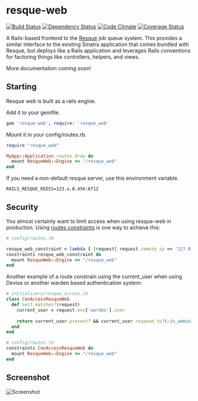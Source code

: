 resque-web
==========
[![Build Status](https://travis-ci.org/resque/resque-web.png?branch=master)](https://travis-ci.org/resque/resque-web)
[![Dependency Status](https://gemnasium.com/resque/resque-web.png)](https://gemnasium.com/resque/resque-web)
[![Code Climate](https://codeclimate.com/github/resque/resque-web.png)](https://codeclimate.com/github/resque/resque-web)
[![Coverage Status](https://coveralls.io/repos/resque/resque-web/badge.png?branch=master)](https://coveralls.io/r/resque/resque-web)

A Rails-based frontend to the [Resque](https://github.com/resque/resque) job
queue system. This provides a similar interface to the existing Sinatra
application that comes bundled with Resque, but deploys like a Rails application
and leverages Rails conventions for factoring things like controllers, helpers,
and views.

More documentation coming soon!

## Starting
Resque web is built as a rails engine.

Add it to your gemfile.

```Ruby
gem 'resque-web', require: 'resque_web'
```

Mount it in your config/routes.rb.

```Ruby
require "resque_web"

MyApp::Application.routes.draw do
  mount ResqueWeb::Engine => "/resque_web"
end
```

If you need a non-default resque server, use this environment variable.

```
RAILS_RESQUE_REDIS=123.x.0.456:6712
```
## Security

You almost certainly want to limit access when using resque-web in production. Using [routes constraints](http://guides.rubyonrails.org/routing.html#request-based-constraints) is one way to achieve this:

```ruby
# config/routes.rb

resque_web_constraint = lambda { |request| request.remote_ip == '127.0.0.1' }
constraints resque_web_constraint do
  mount ResqueWeb::Engine => "/resque_web"
end

```

Another example of a route constrain using the current_user when using Devise or another warden based authentication system:

```ruby
# initializers/resque_access.rb
class CanAccessResqueWeb
  def self.matches?(request)
    current_user = request.env['warden'].user
    
    return current_user.present? && current_user.respond_to?(:is_admin?) && current_user.is_admin?
  end
end

# config/routes.rb
constraints CanAccessResqueWeb do
  mount ResqueWeb::Engine => "/resque_web"
end

```

## Screenshot

![Screenshot](http://i.imgur.com/LkNgl.png)
